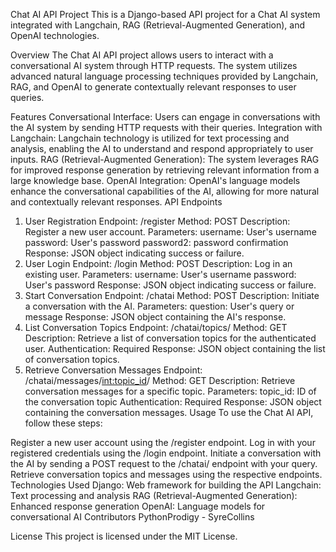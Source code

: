 Chat AI API Project
This is a Django-based API project for a Chat AI system integrated with Langchain, RAG (Retrieval-Augmented Generation), and OpenAI technologies.

Overview
The Chat AI API project allows users to interact with a conversational AI system through HTTP requests. The system utilizes advanced natural language processing techniques provided by
Langchain, RAG, and OpenAI to generate contextually relevant responses to user queries.

Features
Conversational Interface: Users can engage in conversations with the AI system by sending HTTP requests with their queries.
Integration with Langchain: Langchain technology is utilized for text processing and analysis, enabling the AI to understand and respond appropriately to user inputs.
RAG (Retrieval-Augmented Generation): The system leverages RAG for improved response generation by retrieving relevant information from a large knowledge base.
OpenAI Integration: OpenAI's language models enhance the conversational capabilities of the AI, allowing for more natural and contextually relevant responses.
API Endpoints
1. User Registration
Endpoint: /register
Method: POST
Description: Register a new user account.
Parameters:
username: User's username
password: User's password
password2: password confirmation
Response: JSON object indicating success or failure.
3. User Login
Endpoint: /login
Method: POST
Description: Log in an existing user.
Parameters:
username: User's username
password: User's password
Response: JSON object indicating success or failure.
4. Start Conversation
Endpoint: /chatai
Method: POST
Description: Initiate a conversation with the AI.
Parameters:
question: User's query or message
Response: JSON object containing the AI's response.
5. List Conversation Topics
Endpoint: /chatai/topics/
Method: GET
Description: Retrieve a list of conversation topics for the authenticated user.
Authentication: Required
Response: JSON object containing the list of conversation topics.
6. Retrieve Conversation Messages
Endpoint: /chatai/messages/<int:topic_id>/
Method: GET
Description: Retrieve conversation messages for a specific topic.
Parameters:
topic_id: ID of the conversation topic
Authentication: Required
Response: JSON object containing the conversation messages.
Usage
To use the Chat AI API, follow these steps:

Register a new user account using the /register endpoint.
Log in with your registered credentials using the /login endpoint.
Initiate a conversation with the AI by sending a POST request to the /chatai/ endpoint with your query.
Retrieve conversation topics and messages using the respective endpoints.
Technologies Used
Django: Web framework for building the API
Langchain: Text processing and analysis
RAG (Retrieval-Augmented Generation): Enhanced response generation
OpenAI: Language models for conversational AI
Contributors
PythonProdigy - SyreCollins

License
This project is licensed under the MIT License.
